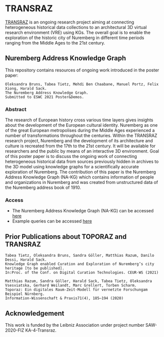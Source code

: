 # TRANSRAZ

[TRANSRAZ](https://www.fiz-karlsruhe.de/en/forschung/transraz) is an ongoing research project aiming at connecting heterogeneous historical data collections to an architectural 3D virtual research environment (VRE) using KGs. 
The overall goal is to enable the exploration of the historic city of Nuremberg in different time periods ranging from the Middle Ages to the 21st century.

## Nuremberg Address Knowledge Graph

This repository contains resources of ongoing work introduced in the poster paper:
```
Oleksandra Bruns, Tabea Tietz, Mehdi Ben Chaabane, Manuel Portz, Felix Xiong, Harald Sack. 
The Nuremberg Address Knowledge Graph. 
Submitted to ESWC 2021 Poster&Demos.
```
### Abstract

The research of European history cross various time layers gives insights about the development of the European cultural identity. Nuremberg as one of the great European metropolises during the Middle Ages experienced a number of transformations throughout the centuries. Within the TRANSRAZ research project, Nuremberg and the development of its architecture and culture is recreated from the 17th to the 21st century. It will be available for researchers and the public by means of an interactive 3D environment. Goal of this poster paper is to discuss the ongoing work of connecting heterogeneous historical data from sources previously hidden in archives to the 3D model using knowledge graphs for a scientifically accurate exploration of Nuremberg. The contribution of this paper is the Nuremberg Address Knowledge Graph (NA-KG) which contains information of people and organizations in Nuremberg and was created from unstructured data of the Nuremberg address book of 1910.

### Access

- The Nuremberg Address Knowledge Graph (NA-KG) can be accessed [here](https://github.com/ISE-FIZKarlsruhe/Transraz/blob/main/NurembergAddressKG/NA-KG.ttl)
- Example queries can be accessed [here](https://github.com/ISE-FIZKarlsruhe/Transraz/blob/main/NurembergAddressKG/SPARQL_Queries/Queries.md)

## Prior Publications about TOPORAZ and TRANSRAZ
```
Tabea Tietz, Oleksandra Bruns, Sandra Göller, Matthias Razum, Danilo Dessi, Harald Sack. 
Knowledge Graph enabled Curation and Exploration of Nuremberg’s city heritage [to be published]. 
In:Proc. of the Conf. on Digital Curation Technologies. CEUR-WS (2021)

Matthias Razum, Sandra Göller, Harald Sack, Tabea Tietz, Oleksandra Vsesviatska, Gerhard Weilandt, Marc Grellert, Torben Scharm. 
Toporaz: Ein digitales Raum-Zeit-Modell für vernetzte Forschungam Beispiel Nürnberg. 
Information-Wissenschaft & Praxis71(4), 185–194 (2020)
```

## Acknowledgement 
This work is funded by the Leibniz Association under project number SAW-2020-FIZ KA-4-Transraz. 
